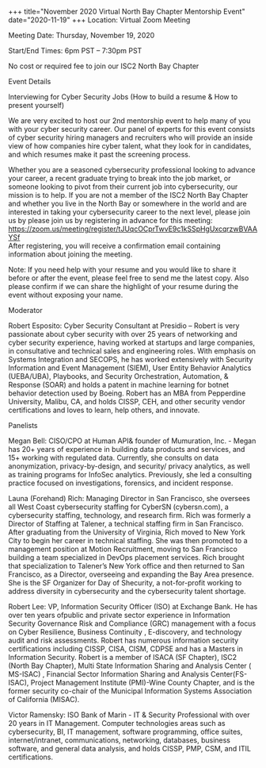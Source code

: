 +++
title="November 2020 Virtual North Bay Chapter Mentorship Event"
date="2020-11-19"
+++
Location: Virtual Zoom Meeting

Meeting Date: Thursday, November  19, 2020

Start/End Times: 6pm PST – 7:30pm PST
<!--more-->
No cost or required fee to join our ISC2 North Bay Chapter

Event Details

Interviewing for Cyber Security Jobs (How to build a resume & How to present yourself)

We are very excited to host our 2nd mentorship event to help many of you with your cyber security career. Our panel of experts for this event consists of cyber security hiring managers and recruiters who will provide an inside view of how companies hire cyber talent, what they look for in candidates, and which resumes make it past the screening process.

Whether you are a seasoned cybersecurity professional looking to advance your career, a recent graduate trying to break into the job market, or someone looking to pivot from their current job into cybersecurity, our mission is to help. If you are not a member of the ISC2 North Bay Chapter and whether you live in the North Bay or somewhere in the world and are interested in taking your cybersecurity career to the next level, please join us by please join us by registering in advance for this meeting: https://zoom.us/meeting/register/tJUqcOCprTwvE9c1kSSpHgUxcqrzwBVAAYSf  
After registering, you will receive a confirmation email containing information about joining the meeting.

Note: If you need help with your resume and you would like to share it before or after the event, please feel free to send me the latest copy. Also please confirm if we can share the highlight of your resume during the event without exposing your name.

Moderator



Robert Esposito: Cyber Security Consultant at Presidio – Robert is very passionate about cyber security with over 25 years of networking and cyber security experience, having worked at startups and large companies, in consultative and technical sales and engineering roles. With emphasis on Systems Integration and SECOPS, he has worked extensively with Security Information and Event Management (SIEM), User Entity Behavior Analytics (UEBA/UBA), Playbooks, and Security Orchestration, Automation, & Response (SOAR) and holds a patent in machine learning for botnet behavior detection used by Boeing. Robert has an MBA from Pepperdine University, Malibu, CA, and holds CISSP, CEH, and other security vendor certifications and loves to learn, help others, and innovate.

Panelists



Megan Bell: CISO/CPO at Human API& founder of Mumuration, Inc. - Megan has 20+ years of experience in building data products and services, and 15+ working with regulated data. Currently, she consults on data anonymization, privacy-by-design, and security/ privacy analytics, as well as training programs for InfoSec analytics. Previously, she led a consulting practice focused on investigations, forensics, and incident response.

Launa (Forehand) Rich: Managing Director in San Francisco, she oversees all West Coast cybersecurity staffing for CyberSN (cybersn.com), a cybersecurity staffing, technology, and research firm. Rich was formerly a Director of Staffing at Talener, a technical staffing firm in San Francisco. After graduating from the University of Virginia, Rich moved to New York City to begin her career in technical staffing. She was then promoted to a management position at Motion Recruitment, moving to San Francisco building a team specialized in DevOps placement services. Rich brought that specialization to Talener’s New York office and then returned to San Francisco, as a Director, overseeing and expanding the Bay Area presence. She is the SF Organizer for Day of Shecurity, a not-for-profit working to address diversity in cybersecurity and the cybersecurity talent shortage.

 

Robert Lee: VP, Information Security Officer (ISO) at Exchange Bank. He has over ten years ofpublic and private sector experience in Information Security Governance Risk and Compliance (GRC) management with a focus on Cyber Resilience, Business Continuity , E-discovery, and technology audit and risk assessments. Robert has numerous information security certifications including CISSP, CISA, CISM, CDPSE and has a Masters in Information Security. Robert is a member of ISACA (SF Chapter), ISC2 (North Bay Chapter), Multi State Information Sharing and Analysis Center ( MS-ISAC) , Financial Sector Information Sharing and Analysis Center(FS-ISAC), Project Management Institute (PMI)-Wine County Chapter, and is the former security co-chair of the Municipal Information Systems Association of California (MISAC).

Victor Ramensky: ISO Bank of Marin - IT & Security Professional with over 20 years in IT Management. Computer technologies areas such as cybersecurity, BI, IT management, software programming, office suites, internet/intranet, communications, networking, databases, business software, and general data analysis, and holds CISSP, PMP, CSM, and ITIL certifications.

